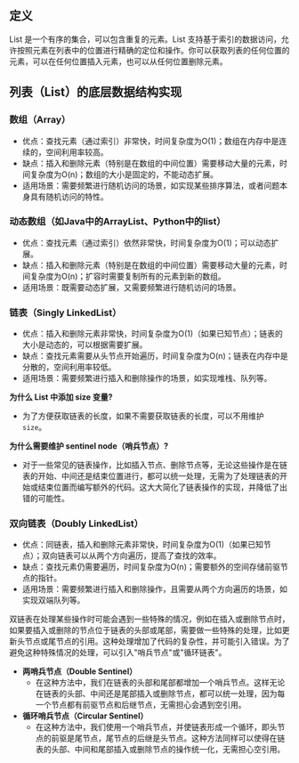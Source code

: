 ## 定义

List 是一个有序的集合，可以包含重复的元素。List
支持基于索引的数据访问，允许按照元素在列表中的位置进行精确的定位和操作。你可以获取列表的任何位置的元素，可以在任何位置插入元素，也可以从任何位置删除元素。

## 列表（List）的底层数据结构实现

### 数组（Array）

- 优点：查找元素（通过索引）非常快，时间复杂度为O(1)；数组在内存中是连续的，空间利用率较高。
- 缺点：插入和删除元素（特别是在数组的中间位置）需要移动大量的元素，时间复杂度为O(n)；数组的大小是固定的，不能动态扩展。
- 适用场景：需要频繁进行随机访问的场景，如实现某些排序算法，或者问题本身具有随机访问的特性。

### 动态数组（如Java中的ArrayList、Python中的list）

- 优点：查找元素（通过索引）依然非常快，时间复杂度为O(1)；可以动态扩展。
- 缺点：插入和删除元素（特别是在数组的中间位置）需要移动大量的元素，时间复杂度为O(n)；扩容时需要复制所有的元素到新的数组。
- 适用场景：既需要动态扩展，又需要频繁进行随机访问的场景。

### 链表（Singly LinkedList）

- 优点：插入和删除元素非常快，时间复杂度为O(1)（如果已知节点）；链表的大小是动态的，可以根据需要扩展。
- 缺点：查找元素需要从头节点开始遍历，时间复杂度为O(n)；链表在内存中是分散的，空间利用率较低。
- 适用场景：需要频繁进行插入和删除操作的场景，如实现堆栈、队列等。

**为什么 List 中添加 size 变量?**

- 为了方便获取链表的长度，如果不需要获取链表的长度，可以不用维护 `size`。

**为什么需要维护 sentinel node（哨兵节点）?**

- 对于一些常见的链表操作，比如插入节点、删除节点等，无论这些操作是在链表的开始、中间还是结束位置进行，都可以统一处理，无需为了处理链表的开始或结束位置而编写额外的代码。这大大简化了链表操作的实现，并降低了出错的可能性。

### 双向链表（Doubly LinkedList）

- 优点：同链表，插入和删除元素非常快，时间复杂度为O(1)（如果已知节点）；双向链表可以从两个方向遍历，提高了查找的效率。
- 缺点：查找元素仍需要遍历，时间复杂度为O(n)；需要额外的空间存储前驱节点的指针。
- 适用场景：需要频繁进行插入和删除操作，且需要从两个方向遍历的场景，如实现双端队列等。

双链表在处理某些操作时可能会遇到一些特殊的情况，例如在插入或删除节点时，如果要插入或删除的节点位于链表的头部或尾部，需要做一些特殊的处理，比如更新头节点或尾节点的引用。这种处理增加了代码的复杂性，并可能引入错误。为了避免这种特殊情况的处理，可以引入"哨兵节点"或"循环链表"。
- **两哨兵节点（Double Sentinel）**
  - 在这种方法中，我们在链表的头部和尾部都增加一个哨兵节点。这样无论在链表的头部、中间还是尾部插入或删除节点，都可以统一处理，因为每一个节点都有前驱节点和后继节点，无需担心会遇到空引用。
- **循环哨兵节点（Circular Sentinel）** 
  - 在这种方法中，我们使用一个哨兵节点，并使链表形成一个循环，即头节点的前驱是尾节点，尾节点的后继是头节点。这种方法同样可以使得在链表的头部、中间和尾部插入或删除节点的操作统一化，无需担心空引用。

